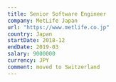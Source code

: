 ```yaml
---
title: Senior Software Engineer
company: MetLife Japan
url: "https://www.metlife.co.jp"
country: Japan
startDate: 2018-12
endDate: 2019-03
salary: 9000000
currency: JPY
comment: moved to Switzerland
---
```

